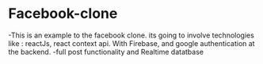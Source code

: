 # Facebook-clone
-This is an example to the facebook clone. its going to involve technologies like : reactJs, react context api. With Firebase, and google authentication at the backend.
-full post functionality and Realtime datatbase

